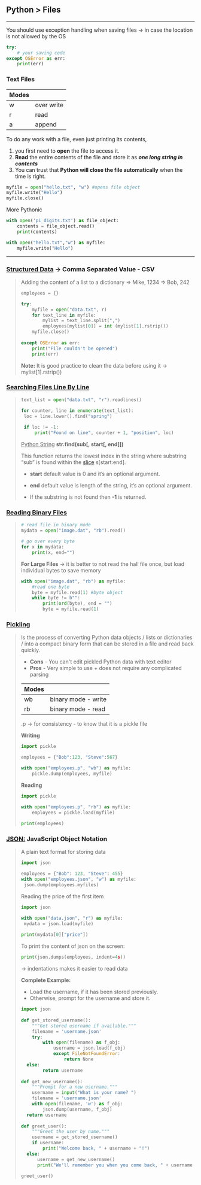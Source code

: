 

## Python > Files

------

You should use exception handling when saving files → in case the location is not allowed by the OS

```Python
try:
    # your saving code
except OSError as err:
    print(err)
```

### Text Files

| Modes |            |
| ----- | ---------- |
| w     | over write |
| r     | read       |
| a     | append     |

To do any work with a file, even just printing its contents, 

1. you first need to **open** the file to access it. 
2. **Read** the entire contents of the file and store it as ***one long string in contents*** 
3. You can trust that **Python will close the file automatically** when the time is right. 

```python
myfile = open("hello.txt", "w") #opens file object
myfile.write("Hello")
myfile.close()
```

More Pythonic

```python
with open('pi_digits.txt') as file_object: 
    contents = file_object.read() 
    print(contents) 
```

```python
with open("hello.txt","w") as myfile:
    myfile.write("Hello")
```

------

### <u>Structured Data</u> → Comma Separated Value - CSV

> Adding the content of a list to a dictionary 
>       ⇒ Mike, 1234
>       ⇒ Bob, 242
>
> ```python
> employees = {}
> 
> try:
>     myfile = open("data.txt", r)
>     for text_line in myfile:
>         mylist = text_line.split(",")
>         employees[mylist[0]] = int (mylist[1].rstrip())
>     myfile.close()
>     
> except OSError as err:
>     print("File couldn't be opened")
>     print(err)
> ```
>
> **Note:** It is good practice to clean the data before using it → mylist[1].rstrip())

### <u>Searching Files Line By Line</u>

> ```python
> text_list = open("data.txt", "r").readlines()
> 
> for counter, line in enumerate(text_list):
>  loc = line.lower().find("spring")
>  
>  if loc != -1:
>      print("Found on line", counter + 1, "position", loc)
> ```
>
> <u>Python String</u> **str.find(sub[, start[, end]])**
>
> This function returns the lowest index in the string where substring “sub” is found within the [slice](https://www.journaldev.com/23584/python-slice-string) s[start:end].
>
> - **start** default value is 0 and it’s an optional argument.
>
> - **end** default value is length of the string, it’s an optional argument.
>
> - If the substring is not found then **-1** is returned.

### <u>Reading Binary Files</u>

> ```python
> # read file in binary mode
> mydata = open("image.dat", "rb").read()
> 
> # go over every byte
> for x in mydata:
>     print(x, end="")
> ```
>
> **For Large Files** → it is better to not read the hall file once, but load individual bytes to save memory
>
> ```python
> with open("image.dat", "rb") as myfile:
>     #read one byte    
>     byte = myfile.read(1) #byte object
>     while byte != b"":
>         print(ord(byte), end = "")
>         byte = myfile.read(1)
> ```

### <u>Pickling</u>

> Is the process of converting Python data objects / lists or dictionaries / into a compact binary form that can be stored in a file and read back quickly.
>
> - **Cons** - You can't edit pickled Python data with text editor
> - **Pros** - Very simple to use + does not require any complicated parsing
>
> | Modes |                     |
> | ----- | ------------------- |
> | wb    | binary mode - write |
> | rb    | binary mode - read  |
>
> .p → for consistency - to know that it is a pickle file
>
> **Writing**
>
> ```python
> import pickle
> 
> employees = {"Bob":123, "Steve":567}
> 
> with open("employees.p", "wb") as myfile:
>     pickle.dump(employees, myfile)
> ```
>
> **Reading**
>
> ```python
> import pickle
> 
> with open("employees.p", "rb") as myfile:
>     employees = pickle.load(myfile)
>     
> print(employees)
> ```

### <u>JSON:</u> JavaScript Object Notation

> A plain text format for storing data
>
> ```python
> import json
> 
> employees = {"Bob": 123, "Steve": 455}
> with open("employees.json", "w") as myfile:
>  json.dump(employees.myfiles)
> ```
>
> Reading the price of the first item
>
> ```python
> import json
> 
> with open("data.json", "r") as myfile:
>  mydata = json.load(myfile)
>  
> print(mydata[0]["price"])
> ```
>
> To print the content of json on the screen:
>
> ```python
> print(json.dumps(employees, indent=4s))
> ```
>
> → indentations makes it easier to read data
>
> **Complete Example:**
>
> - Load the username, if it has been stored previously. 
> - Otherwise, prompt for the username and store it. 
>
> ```python
> import json 
>  
> def get_stored_username(): 
>     """Get stored username if available.""" 
>     filename = 'username.json' 
>     try: 
>         with open(filename) as f_obj: 
>             username = json.load(f_obj) 
>             except FileNotFoundError: 
>                 return None 
> 	else: 
>         return username 
>  
> def get_new_username(): 
>     """Prompt for a new username.""" 
>     username = input("What is your name? ") 
>     filename = 'username.json' 
>     with open(filename, 'w') as f_obj: 
>         json.dump(username, f_obj) 
> 	return username 
>  
> def greet_user(): 
>     """Greet the user by name.""" 
>     username = get_stored_username() 
>     if username: 
>         print("Welcome back, " + username + "!") 
> 	else: 
> 		username = get_new_username() 
> 		print("We'll remember you when you come back, " + username + "!") 
>  
> greet_user() 
> ```
>
> 

